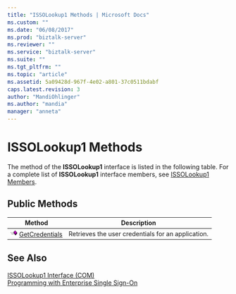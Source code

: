 ```yaml
---
title: "ISSOLookup1 Methods | Microsoft Docs"
ms.custom: ""
ms.date: "06/08/2017"
ms.prod: "biztalk-server"
ms.reviewer: ""
ms.service: "biztalk-server"
ms.suite: ""
ms.tgt_pltfrm: ""
ms.topic: "article"
ms.assetid: 5a09428d-967f-4e02-a801-37c0511bdabf
caps.latest.revision: 3
author: "MandiOhlinger"
ms.author: "mandia"
manager: "anneta"
---
```

# ISSOLookup1 Methods
The method of the **ISSOLookup1** interface is listed in the following table. For a complete list of **ISSOLookup1** interface members, see [ISSOLookup1 Members](../core/issolookup1-members.md).  
  
## Public Methods  
  
|Method|Description|  
|------------|-----------------|  
|![](../core/media/pubmethod.gif "pubmethod") [GetCredentials](../core/issolookup1-getcredentials-method.md)|Retrieves the user credentials for an application.|  
  
## See Also  
 [ISSOLookup1 Interface (COM)](../core/issolookup1-interface-com.md)   
 [Programming with Enterprise Single Sign-On](../core/programming-with-enterprise-single-sign-on.md)